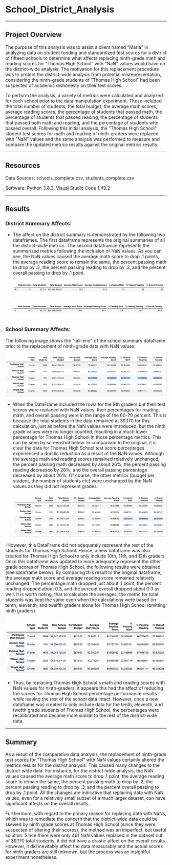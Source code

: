 # School_District_Analysis
-----------------------------
## Project Overview

The purpose of this analysis was to assist a client named "Maria" in analyzing data on student funding and standardized test scores for a district of fifteen schools to determine what affects replacing ninth-grade math and reading scores for "Thomas High School" with "NaN" values would have on the district-wide analysis.  The motivation for this replacement procedure was to protect the district-wide analysis from potential misrepresentation, considering the ninth-grade students of "Thomas High School" had been suspected of academic dishonesty on their test scores.

To perform the analysis, a variety of metrics were calculated and analyzed for each school prior to the data manipulation experiment.  These included the total number of students, the total budget, the average math scores, average reading scores, the percentage of students that passed math, the percentage of students that passed reading, the percentage of students that passed both math and reading, and the percentage of students who passed overall.  Following this initial analysis, the "Thomas High School" student test scores for math and reading of ninth-graders were replaced with "NaN" values and the same analysis was performed to measure and compare the updated metrics results against the original metrics results.

----------------------------
## Resources

Data Sources:  schools_complete.csv, students_complete.csv

Software:  Python 3.8.3, Visual Studio Code 1.49.2

----------------------------
## Results

### District Summary Affects:

- The affect on the district summary is demonstrated by the following two dataframes.  The first dataframe represents the original summaries of all the district-wide metrics.  The second dataframce represents the summarized metrics following the inclusion of NaN values.  As you can see, the NaN values caused the average math score to drop .1 points, the average reading score to remain the same, the percent passing math to drop by .2, the percent passing reading to drop by .3, and the percent overall passing to drop by .1 point.
 
     ![](Resources/district_summary_df_originalone.png)

    ![](Resources/district_summary_df_new_with%20NaNs.png)

### School Summary Affects:

The following image shows the "tail-end" of the school summary dataframe prior to the replacement of ninth-grade data with NaN values:

   ![](Resources/school_summary_df_original.png)

- When the DataFrame included the rows for the 9th graders but their test scores were replaced with NaN values, their percentages for reading, math, and overall passing were in the range of the 60-70 percent.  This is because the total students in the data remained at 39,170 for this calculation, just as before the NaN values were introduced, but the ninth grade values were no longer counted, resulting in a much lower percentage for Thomas High School in those percentage mertics.  This can be seen by screenshot below.  In comparison to the original, it is clear the data for Thomas High School test score percentages experienced a drastic reduction as a result of the NaN values.  Although the average math and reading scores remained relatively unchanged, the percent passing math decreased by about 26%, the percent passing reading decreased by 28%, and the overall passing percentage decreased by about 26%.  Of course, the other metrics (budget per student, the number of students etc) were unchanged by the NaN values as they did not represent grades.

    ![](Resources/school_sum_NAN_60.png)

-However, this DataFrame did not adequately represent the rest of the students for Thomas High School.  Hence, a new dataframe was also created for Thomas High School to only include 10th, 11th, and 12th graders.  Once this dataframe was updated to more adequately represent the other grade scores of Thomas High School, the following results were obtained (see dataframe below).  By comparing this result to the original dataframe, the average math score and average reading score remained relatively unchanged.  The percentage math dropped just about .1 point, the percent reading dropped about 0.3, and the percent overall dropped about 0.3 as well.  It is worth noting, that to calculate the averages, the metric for total students was kept the same even when the calculations were based on tenth, eleventh, and twelfth graders alone for Thomas High School (omitting ninth graders).
   
   ![](Resources/Use_for_NAN.png)

- Thus, by replacing Thomas High School's math and reading scores with NaN values for ninth-graders, it appears this had the affect of reducing the scores for Thomas High School percentage performance results while leaving the rest of the school data intact.  However, once a new dataframe was created to only include data for the tenth, eleventh, and twefth grade students of Thomas High School, the percentages were recalibrated and became more similar to the rest of the district-wide data.

--------------------------

## Summary

As a result of the comparative data analysis, the replacement of ninth-grade test scores for "Thomas High School" with NaN values certainly altered the metrics results for the district analysis.  This caused many changes to the district-wide data.  For instance, for the district-wide analysis, the NaN values caused the average math score to drop .1 point, the average reading score to remain the same, the percent passing math to drop by .2, the percent passing reading to drop by .3, and the percent overall passing to drop by .1 point.  All the changes are indicative that replacing data with NaN values, even for a relatively small subset of a much larger dataset, can have significant affects on the overall results.

Furthermore, with regard to the prinary reason for replacing data with NaNs, which was to remediate the concern that the district-wide data could be skewed by ninth grade scores at Thomas High School (since they were suspected of altering their scores), the method was an imperfect, but useful solution.  Since there were only 461 NaN values replaced in the dataset out of 39,170 total students, it did not have a drastic affect on the overall results.  However, it did inevitably affect the data measurably and the actual scores for ninth graders are still unknown, but the process was an insightful experiment nonetheless.
